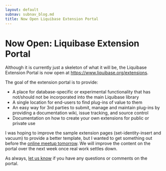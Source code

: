 ```yaml
---
layout: default
subnav: subnav_blog.md
title: Now Open Liquibase Extension Portal
---
```

# Now Open: Liquibase Extension Portal

Although it is currently just a skeleton of what it will be, the Liquibase Extension Portal is now open at <a href="https://www.liquibase.org/extensions">https://www.liquibase.org/extensions</a>.


The goal of the extension portal is to provide:


- A place for database-specific or experimental functionality that has not/should not be incorporated into the main Liquibase library
- A single location for end-users to find plug-ins of value to them
- An easy way for 3rd parties to submit, manage and maintain plug-ins by providing a documentation wiki, issue tracking, and source control
- Documentation on how to create your own extensions for public or private use



I was hoping to improve the sample extension pages (set-identity-insert and vacuum) to provide a better template, but I wanted to get something out before the <a href="https://www.liquibase.org/2009/06/liquibase-online-meetup-thurs-june-25-2009-1200-pm-us-central-time.html">online meetup tomorrow</a>. We will improve the content on the portal over the next week once real work settles down.



As always, <a href="https://www.liquibase.org/community/index.html">let us know</a> if you have any questions or comments on the portal.
